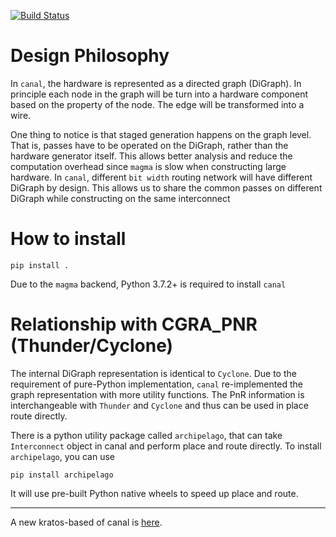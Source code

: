 [![Build Status](https://travis-ci.com/StanfordAHA/canal.svg?branch=master)](https://travis-ci.com/StanfordAHA/canal)

# Design Philosophy
In `canal`, the hardware is represented as a directed graph (DiGraph). In principle each node in the graph
will be turn into a hardware component based on the property of the node. The edge will be transformed
into a wire. 

One thing to notice is that staged generation happens on the graph level. That is, passes have to be operated
on the DiGraph, rather than the hardware generator itself. This allows better analysis and reduce the computation
overhead since `magma` is slow when constructing large hardware. In `canal`,  different `bit width` routing
network will have different DiGraph by design. This allows us to share the common passes on different DiGraph
while constructing on the same interconnect

# How to install
```
pip install .
```
Due to the `magma` backend, Python 3.7.2+ is required to install `canal`

# Relationship with CGRA_PNR (Thunder/Cyclone)
The internal DiGraph representation is identical to `Cyclone`. Due to the requirement of pure-Python implementation,
`canal` re-implemented the graph representation with more utility functions. The PnR information is interchangeable
with `Thunder` and `Cyclone` and thus can be used in place route directly.

There is a python utility package called `archipelago`, that can take `Interconnect` object in canal and perform
place and route directly. To install `archipelago`, you can use
```
pip install archipelago
```
It will use pre-built Python native wheels to speed up place and route.

-------
A new kratos-based of canal is [here](https://github.com/Kuree/kcanal).
